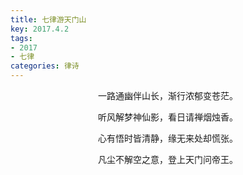 ```yaml
---
title: 七律游天门山
key: 2017.4.2
tags: 
- 2017
- 七律
categories: 律诗
---
```


<p align="center">一路通幽伴山长，渐行浓郁变苍茫。
</p>
<p align="center">听风解梦神仙影，看日请禅烟烛香。
</p>
<p align="center">心有悟时皆清静，缘无来处却慌张。
</p>
<p align="center">凡尘不解空之意，登上天门问帝王。
</p>
